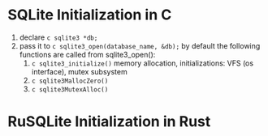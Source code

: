 # SQLite Initialization in C
1. declare ```c sqlite3 *db;``` 
2. pass it to ```c sqlite3_open(database_name, &db);``` by default the following functions are called from sqlite3_open():
   1. ```c sqlite3_initialize()``` memory allocation, initializations: VFS (os interface), mutex subsystem
   2. ```c sqlite3MallocZero()```
   3. ```c sqlite3MutexAlloc()```


# RuSQLite Initialization in Rust

